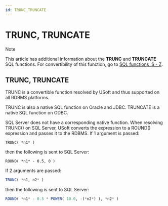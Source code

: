 ```yaml
---
id: TRUNC_TRUNCATE
---
```


# TRUNC, TRUNCATE



> [!NOTE]
> This article has additional information about the **TRUNC** and **TRUNCATE** SQL functions.
> For convertibility of this function, go to [SQL functions  S - Z](/docs/Modeller%20and%20Rules%20Engine/SQL%20functions/SQL%20functions%20SZ.md).

## **TRUNC, TRUNCATE**

TRUNC is a convertible function resolved by USoft and thus supported on all RDBMS platforms.

TRUNC is also a native SQL function on Oracle and JDBC. TRUNCATE is a native SQL function on ODBC.

SQL Server does not have a corresponding native function. When resolving TRUNC() on SQL Server, USoft converts the expression to a ROUND() expression and passes it to the RDBMS. If 1 argument is passed:

```
TRUNC( *n1* )
```

then the following is sent to SQL Server:

```
ROUND( *n1* - 0.5, 0 )
```

If 2 arguments are passed:

```sql
TRUNC( *n1, n2* )
```

then the following is sent to SQL Server:

```sql
ROUND( *n1* - 0.5 * POWER( 10.0, -(*n2*) ), *n2* )
```

 